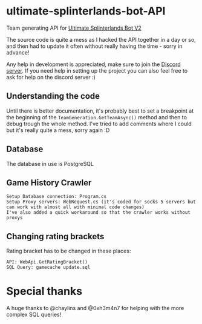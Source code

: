 # ultimate-splinterlands-bot-API
Team generating API for [Ultimate Splinterlands Bot V2](https://github.com/PCJones/Ultimate-Splinterlands-Bot-V2)

The source code is quite a mess as I hacked the API together in a day or so, and then had to update it often without really having the time - sorry in advance!

Any help in development is appreciated, make sure to join the [Discord server](https://discord.gg/hwSr7KNGs9).
If you need help in setting up the project you can also feel free to ask for help on the discord server :)

## Understanding the code
Until there is better documentation, it's probably best to set a breakpoint at the beginning of the `TeamGeneration.GetTeamAsync()` method and then to debug trough the whole method.
I've tried to add comments where I could but it's really quite a mess, sorry again :D

## Database
The database in use is PostgreSQL

## Game History Crawler
```
Setup Database connection: Program.cs
Setup Proxy servers: WebRequest.cs (it's coded for socks 5 servers but can work with almost all with minimal code changes)
I've also added a quick workaround so that the crawler works without proxys
```

## Changing rating brackets
Rating bracket has to be changed in these places:
```
API: WebApi.GetRatingBracket()
SQL Query: gamecache update.sql
```


# Special thanks
A huge thanks to @chaylins and @0xh3m4n7 for helping with the more complex SQL queries!

